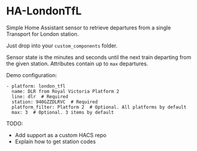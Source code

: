 # HA-LondonTfL

Simple Home Assistant sensor to retrieve departures from a single Transport for London station.

Just drop into your `custom_components` folder.

Sensor state is the minutes and seconds until the next train departing from the given station. 
Attributes contain up to `max` departures.

Demo configuration:

```
- platform: london_tfl
  name: DLR from Royal Victoria Platform 2
  line: dlr  # Required
  station: 940GZZDLRVC  # Required
  platform_filter: Platform 2  # Optional. All platforms by default
  max: 3  # Optional. 3 items by default
```

TODO:
- Add support as a custom HACS repo
- Explain how to get station codes
